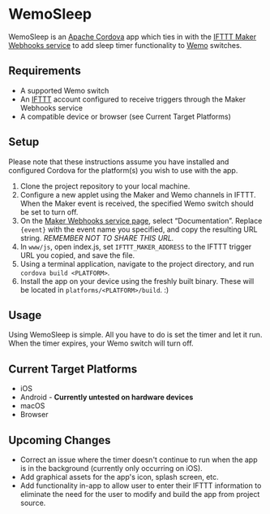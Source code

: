 # WemoSleep
WemoSleep is an [Apache Cordova](https://cordova.apache.org) app which ties in with the [IFTTT Maker Webhooks service](https://ifttt.com/maker_webhooks) to add sleep timer functionality to [Wemo](http://www.belkin.com/us/Products/home-automation/c/wemo-home-automation/) switches.

## Requirements
* A supported Wemo switch
* An [IFTTT](https://ifttt.com/) account configured to receive triggers through the Maker Webhooks service
* A compatible device or browser (see Current Target Platforms)

## Setup
Please note that these instructions assume you have installed and configured Cordova for the platform(s) you wish to use with the app.

1. Clone the project repository to your local machine.
2. Configure a new applet using the Maker and Wemo channels in IFTTT. When the Maker event is received, the specified Wemo switch should be set to turn off.
3. On the [Maker Webhooks service page](https://ifttt.com/maker_webhooks), select “Documentation”. Replace `{event}` with the event name you specified, and copy the resulting URL string. *REMEMBER NOT TO SHARE THIS URL.*
4. In `www/js`, open index.js, set `IFTTT_MAKER_ADDRESS` to the IFTTT trigger URL you copied, and save the file.
5. Using a terminal application, navigate to the project directory, and run `cordova build <PLATFORM>`.
6. Install the app on your device using the freshly built binary. These will be located in `platforms/<PLATFORM>/build`. :)

## Usage
Using WemoSleep is simple. All you have to do is set the timer and let it run. When the timer expires, your Wemo switch will turn off.

## Current Target Platforms
* iOS
* Android - **Currently untested on hardware devices**
* macOS
* Browser

## Upcoming Changes
* Correct an issue where the timer doesn't continue to run when the app is in the background (currently only occurring on iOS).
* Add graphical assets for the app's icon, splash screen, etc.
* Add functionality in-app to allow user to enter their IFTTT information to eliminate the need for the user to modify and build the app from project source.
